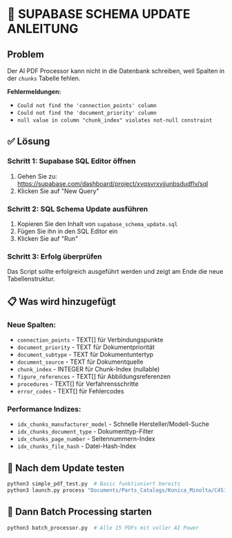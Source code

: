 # 🔧 SUPABASE SCHEMA UPDATE ANLEITUNG

## Problem
Der AI PDF Processor kann nicht in die Datenbank schreiben, weil Spalten in der `chunks` Tabelle fehlen.

**Fehlermeldungen:**
- `Could not find the 'connection_points' column`
- `Could not find the 'document_priority' column`
- `null value in column "chunk_index" violates not-null constraint`

## ✅ Lösung

### Schritt 1: Supabase SQL Editor öffnen
1. Gehen Sie zu: https://supabase.com/dashboard/project/xvqsvrxyjjunbsdudfly/sql
2. Klicken Sie auf "New Query"

### Schritt 2: SQL Schema Update ausführen
1. Kopieren Sie den Inhalt von `supabase_schema_update.sql`
2. Fügen Sie ihn in den SQL Editor ein
3. Klicken Sie auf "Run"

### Schritt 3: Erfolg überprüfen
Das Script sollte erfolgreich ausgeführt werden und zeigt am Ende die neue Tabellenstruktur.

## 📋 Was wird hinzugefügt

### Neue Spalten:
- `connection_points` - TEXT[] für Verbindungspunkte
- `document_priority` - TEXT für Dokumentpriorität  
- `document_subtype` - TEXT für Dokumentuntertyp
- `document_source` - TEXT für Dokumentquelle
- `chunk_index` - INTEGER für Chunk-Index (nullable)
- `figure_references` - TEXT[] für Abbildungsreferenzen
- `procedures` - TEXT[] für Verfahrensschritte
- `error_codes` - TEXT[] für Fehlercodes

### Performance Indizes:
- `idx_chunks_manufacturer_model` - Schnelle Hersteller/Modell-Suche
- `idx_chunks_document_type` - Dokumenttyp-Filter
- `idx_chunks_page_number` - Seitennummern-Index
- `idx_chunks_file_hash` - Datei-Hash-Index

## 🧪 Nach dem Update testen

```bash
python3 simple_pdf_test.py  # Basic funktioniert bereits
python3 launch.py process "Documents/Parts_Catalogs/Konica_Minolta/C451i/C451i_Parts.pdf"  # Sollte jetzt funktionieren
```

## 🚀 Dann Batch Processing starten

```bash
python3 batch_processor.py  # Alle 15 PDFs mit voller AI Power
```